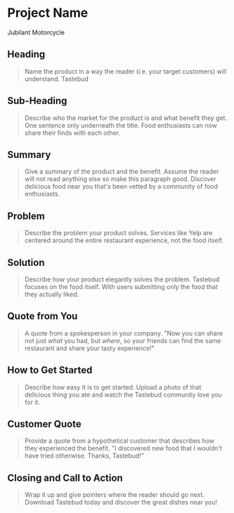 # Project Name #
Jubilant Motorcycle
<!-- 
> This material was originally posted [here](http://www.quora.com/What-is-Amazons-approach-to-product-development-and-product-management). It is reproduced here for posterities sake.

There is an approach called "working backwards" that is widely used at Amazon. They work backwards from the customer, rather than starting with an idea for a product and trying to bolt customers onto it. While working backwards can be applied to any specific product decision, using this approach is especially important when developing new products or features.

For new initiatives a product manager typically starts by writing an internal press release announcing the finished product. The target audience for the press release is the new/updated product's customers, which can be retail customers or internal users of a tool or technology. Internal press releases are centered around the customer problem, how current solutions (internal or external) fail, and how the new product will blow away existing solutions.

If the benefits listed don't sound very interesting or exciting to customers, then perhaps they're not (and shouldn't be built). Instead, the product manager should keep iterating on the press release until they've come up with benefits that actually sound like benefits. Iterating on a press release is a lot less expensive than iterating on the product itself (and quicker!).

If the press release is more than a page and a half, it is probably too long. Keep it simple. 3-4 sentences for most paragraphs. Cut out the fat. Don't make it into a spec. You can accompany the press release with a FAQ that answers all of the other business or execution questions so the press release can stay focused on what the customer gets. My rule of thumb is that if the press release is hard to write, then the product is probably going to suck. Keep working at it until the outline for each paragraph flows. 

Oh, and I also like to write press-releases in what I call "Oprah-speak" for mainstream consumer products. Imagine you're sitting on Oprah's couch and have just explained the product to her, and then you listen as she explains it to her audience. That's "Oprah-speak", not "Geek-speak".

Once the project moves into development, the press release can be used as a touchstone; a guiding light. The product team can ask themselves, "Are we building what is in the press release?" If they find they're spending time building things that aren't in the press release (overbuilding), they need to ask themselves why. This keeps product development focused on achieving the customer benefits and not building extraneous stuff that takes longer to build, takes resources to maintain, and doesn't provide real customer benefit (at least not enough to warrant inclusion in the press release).
 -->
 
## Heading ##
  > Name the product in a way the reader (i.e. your target customers) will understand.
Tastebud

## Sub-Heading ##
  > Describe who the market for the product is and what benefit they get. One sentence only underneath the title.
Food enthusiasts can now share their finds with each other.

## Summary ##
  > Give a summary of the product and the benefit. Assume the reader will not read anything else so make this paragraph good.
Discover delicious food near you that's been vetted by a community of food enthusiasts.

## Problem ##
  > Describe the problem your product solves.
Services like Yelp are centered around the entire restaurant experience, not the food itself.

## Solution ##
  > Describe how your product elegantly solves the problem.
Tastebud focuses on the food itself. With users submitting only the food that they actually liked.

## Quote from You ##
  > A quote from a spokesperson in your company.
"Now you can share not just *what* you had, but *where*, so your friends can find the same restaurant and share your tasty experience!"

## How to Get Started ##
  > Describe how easy it is to get started.
Upload a photo of that delicious thing you ate and watch the Tastebud community love you for it.

## Customer Quote ##
  > Provide a quote from a hypothetical customer that describes how they experienced the benefit.
"I discovered new food that I wouldn't have tried otherwise. Thanks, Tastebud!"

## Closing and Call to Action ##
  > Wrap it up and give pointers where the reader should go next.
Download Tastebud today and discover the great dishes near you!
